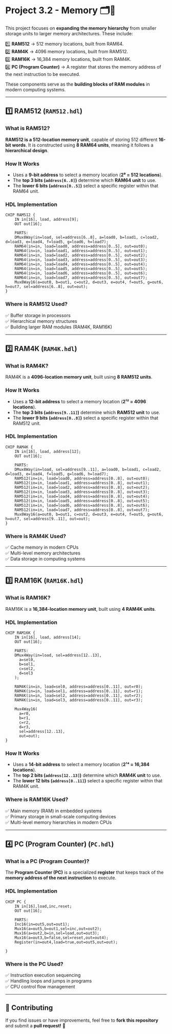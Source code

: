 # **Project 3.2 - Memory** 🗂️💾  

This project focuses on **expanding the memory hierarchy** from smaller storage units to larger memory architectures. These include:

1️⃣ **RAM512** → 512 memory locations, built from RAM64.  
2️⃣ **RAM4K** → 4096 memory locations, built from RAM512.  
3️⃣ **RAM16K** → 16,384 memory locations, built from RAM4K.  
4️⃣ **PC (Program Counter)** → A register that stores the memory address of the next instruction to be executed.  

These components serve as the **building blocks of RAM modules** in modern computing systems.

---

## **1️⃣ RAM512 (`RAM512.hdl`)**  
### **What is RAM512?**  
**RAM512 is a 512-location memory unit**, capable of storing 512 different **16-bit words**. It is constructed using **8 RAM64 units**, meaning it follows a **hierarchical design**.

### **How It Works**  
- Uses a **9-bit address** to select a memory location (**2⁹ = 512 locations**).  
- The **top 3 bits (`address[6..8]`)** determine which **RAM64 unit** to use.  
- The **lower 6 bits (`address[0..5]`)** select a specific register within that RAM64 unit.  

### **HDL Implementation**  
```hdl
CHIP RAM512 {
    IN in[16], load, address[9];
    OUT out[16];

    PARTS:
    DMux8Way(in=load, sel=address[6..8], a=load0, b=load1, c=load2, d=load3, e=load4, f=load5, g=load6, h=load7);
    RAM64(in=in, load=load0, address=address[0..5], out=out0);
    RAM64(in=in, load=load1, address=address[0..5], out=out1);
    RAM64(in=in, load=load2, address=address[0..5], out=out2);
    RAM64(in=in, load=load3, address=address[0..5], out=out3);
    RAM64(in=in, load=load4, address=address[0..5], out=out4);
    RAM64(in=in, load=load5, address=address[0..5], out=out5);
    RAM64(in=in, load=load6, address=address[0..5], out=out6);
    RAM64(in=in, load=load7, address=address[0..5], out=out7);
    Mux8Way16(a=out0, b=out1, c=out2, d=out3, e=out4, f=out5, g=out6, h=out7, sel=address[6..8], out=out);
}
```
### **Where is RAM512 Used?**  
✅ Buffer storage in processors  
✅ Hierarchical memory structures  
✅ Building larger RAM modules (RAM4K, RAM16K)  

---

## **2️⃣ RAM4K (`RAM4K.hdl`)**  
### **What is RAM4K?**  
RAM4K is a **4096-location memory unit**, built using **8 RAM512 units**.

### **How It Works**  
- Uses a **12-bit address** to select a memory location (**2¹² = 4096 locations**).  
- The **top 3 bits (`address[9..11]`)** determine which **RAM512 unit** to use.  
- The **lower 9 bits (`address[0..8]`)** select a specific register within that RAM512 unit.  

### **HDL Implementation**  
```hdl
CHIP RAM4K {
    IN in[16], load, address[12];
    OUT out[16];

    PARTS:
    DMux8Way(in=load, sel=address[9..11], a=load0, b=load1, c=load2, d=load3, e=load4, f=load5, g=load6, h=load7);
    RAM512(in=in, load=load0, address=address[0..8], out=out0);
    RAM512(in=in, load=load1, address=address[0..8], out=out1);
    RAM512(in=in, load=load2, address=address[0..8], out=out2);
    RAM512(in=in, load=load3, address=address[0..8], out=out3);
    RAM512(in=in, load=load4, address=address[0..8], out=out4);
    RAM512(in=in, load=load5, address=address[0..8], out=out5);
    RAM512(in=in, load=load6, address=address[0..8], out=out6);
    RAM512(in=in, load=load7, address=address[0..8], out=out7);
    Mux8Way16(a=out0, b=out1, c=out2, d=out3, e=out4, f=out5, g=out6, h=out7, sel=address[9..11], out=out);
}
```
### **Where is RAM4K Used?**  
✅ Cache memory in modern CPUs  
✅ Multi-level memory architectures  
✅ Data storage in computing systems  

---

## **3️⃣ RAM16K (`RAM16K.hdl`)**  
### **What is RAM16K?**  
RAM16K is a **16,384-location memory unit**, built using **4 RAM4K units**.

### **HDL Implementation**  
```hdl
CHIP RAM16K {
    IN in[16], load, address[14];
    OUT out[16];

    PARTS:
    DMux4Way(in=load, sel=address[12..13],
      a=sel0,
      b=sel1,
      c=sel2,
      d=sel3
    );
    
    RAM4K(in=in, load=sel0, address=address[0..11], out=r0);
    RAM4K(in=in, load=sel1, address=address[0..11], out=r1);
    RAM4K(in=in, load=sel2, address=address[0..11], out=r2);
    RAM4K(in=in, load=sel3, address=address[0..11], out=r3);
    
    Mux4Way16(
      a=r0,
      b=r1,
      c=r2,
      d=r3,
      sel=address[12..13],
      out=out);
}
```

### **How It Works**  
- Uses a **14-bit address** to select a memory location (**2¹⁴ = 16,384 locations**).  
- The **top 2 bits (`address[12..13]`)** determine which **RAM4K unit** to use.  
- The **lower 12 bits (`address[0..11]`)** select a specific register within that RAM4K unit.  

### **Where is RAM16K Used?**  
✅ Main memory (RAM) in embedded systems  
✅ Primary storage in small-scale computing devices  
✅ Multi-level memory hierarchies in modern CPUs  

---

## **4️⃣ PC (Program Counter) (`PC.hdl`)**  
### **What is a PC (Program Counter)?**  
The **Program Counter (PC)** is a specialized **register** that keeps track of the **memory address of the next instruction** to execute.
### **HDL Implementation**  
```hdl
CHIP PC {
    IN in[16],load,inc,reset;
    OUT out[16];

    PARTS:
    Inc16(in=out5,out=out1);
    Mux16(a=out5,b=out1,sel=inc,out=out2);
    Mux16(a=out2,b=in,sel=load,out=out3);
    Mux16(a=out3,b=false,sel=reset,out=out4);
    Register(in=out4,load=true,out=out5,out=out);

}
```

### **Where is the PC Used?**  
✅ Instruction execution sequencing  
✅ Handling loops and jumps in programs  
✅ CPU control flow management  

---

## **📩 Contributing**  
If you find issues or have improvements, feel free to **fork this repository** and submit a **pull request!** 🚀

